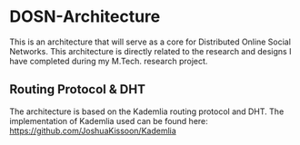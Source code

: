 DOSN-Architecture
=================

This is an architecture that will serve as a core for Distributed Online Social Networks. This architecture is directly related to the research and designs I have completed during my M.Tech. research project. 

Routing Protocol & DHT
----------------------
The architecture is based on the Kademlia routing protocol and DHT. The implementation of Kademlia used can be found here: https://github.com/JoshuaKissoon/Kademlia
